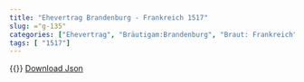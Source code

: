 ```yaml
---
title: "Ehevertrag Brandenburg - Frankreich 1517"
slug: ="g-135"
categories: ["Ehevertrag", "Bräutigam:Brandenburg", "Braut: Frankreich", "Eheschließung vollzogen?:Nein", "verschiedenkonfessionelle Ehe?:Nein", "Dynastie Bräutigam:Hohenzollern", "Akteur Bräutigam:Hohenzollern", "Akteur Braut:Valois", "Textbezug?:nein", "Ständisch?:nein", "Ratifikation?:ja", "Sonstiges?:ja", "Bräutigam:Brandenburg", "Braut: Frankreich"]
tags: [ "1517"]
---
```

<!--more-->
{{<v139>}}
[Download Json](/vertraege/vertrag-135.json)